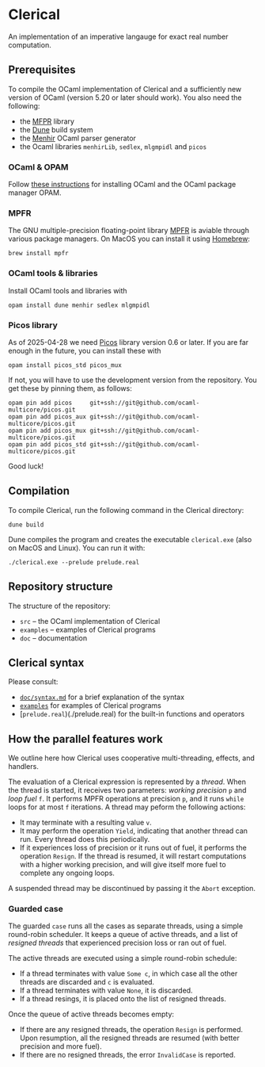 # Clerical

An implementation of an imperative langauge for exact real number computation.

## Prerequisites

To compile the OCaml implementation of Clerical and a sufficiently new version of OCaml (version 5.20 or later should work).
You also need the following:

* the [MFPR](http://www.mpfr.org) library
* the [Dune](https://dune.build) build system
* the [Menhir](http://gallium.inria.fr/~fpottier/menhir/) OCaml parser generator
* the Ocaml libraries `menhirLib`, `sedlex`, `mlgmpidl` and `picos`


### OCaml & OPAM

Follow [these instructions](https://www.ocaml.org/docs/up-and-running) for
installing OCaml and the OCaml package manager OPAM.


### MPFR

The GNU multiple-precision floating-point library [MPFR]((http://www.mpfr.org))
is aviable through various package managers. On MacOS you can install it using
[Homebrew](https://brew.sh):

    brew install mpfr

### OCaml tools & libraries

Install OCaml tools and libraries with

    opam install dune menhir sedlex mlgmpidl

### Picos library

As of 2025-04-28 we need [Picos](https://github.com/ocaml-multicore/picos) library version 0.6 or later. If you are far enough in the future,
you can install these with

    opam install picos_std picos_mux

If not, you will have to use the development version from the repository. You get these by pinning them,
as follows:

    opam pin add picos     git+ssh://git@github.com/ocaml-multicore/picos.git
    opam pin add picos_aux git+ssh://git@github.com/ocaml-multicore/picos.git
    opam pin add picos_mux git+ssh://git@github.com/ocaml-multicore/picos.git
    opam pin add picos_std git+ssh://git@github.com/ocaml-multicore/picos.git

Good luck!

## Compilation

To compile Clerical, run the following command in the Clerical directory:

    dune build

Dune compiles the program and creates the executable `clerical.exe` (also on MacOS and Linux). You can run it with:

    ./clerical.exe --prelude prelude.real


## Repository structure

The structure of the repository:

* `src` – the OCaml implementation of Clerical
* `examples` – examples of Clerical programs
* `doc` – documentation

## Clerical syntax

Please consult:

* [`doc/syntax.md`](doc/syntax.md) for a brief explanation of the syntax
* [`examples`](./examples) for examples of Clerical programs
* [`prelude.real`)(./prelude.real) for the built-in functions and operators

## How the parallel features work

We outline here how Clerical uses cooperative multi-threading, effects, and handlers.

The evaluation of a Clerical expression is represented by a *thread*. When the thread is started, it receives two parameters: *working
precision* `p` and *loop fuel* `f`. It performs MPFR operations at precision `p`, and it runs `while` loops for at most `f` iterations. A thread may peform the following actions:

* It may terminate with a resulting value `v`.
* It may perform the operation `Yield`, indicating that another thread can run. Every thread does this periodically.
* If it experiences loss of precision or it runs out of fuel, it performs the operation `Resign`. If the thread is resumed, it will restart computations with a higher working precision, and will give itself more fuel to complete any ongoing loops.

A suspended thread may be discontinued by passing it the `Abort` exception.

### Guarded case

The guarded `case` runs all the cases as separate threads, using a simple round-robin scheduler. It keeps a queue of active threads, and
a list of *resigned threads* that experienced precision loss or ran out of fuel.

The active threads are executed using a simple round-robin schedule:

* If a thread terminates with value `Some c`, in which case all the other threads are discarded and `c` is evaluated.
* If a thread terminates with value `None`, it is discarded.
* If a thread resings, it is placed onto the list of resigned threads.

Once the queue of active threads becomes empty:

* If there are any resigned threads, the operation `Resign` is performed. Upon resumption, all the resigned threads are resumed (with better precision and more fuel).
* If there are no resigned threads, the error `InvalidCase` is reported.


